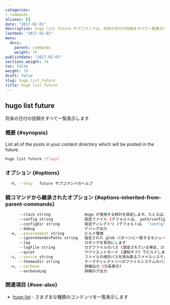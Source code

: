 ```yaml
---
categories:
- commands
aliases: []
date: "2017-02-01"
description: hugo list future サブコマンドは、将来の日付の投稿をすべて一覧表示します。
lastmod: "2017-02-01"
menu:
  docs:
    parent: commands
    weight: 74
publishdate: "2017-02-01"
sections_weight: 74
toc: false
weight: 74
draft: false
slug: hugo_list_future
title: hugo list future
---
```

## hugo list future

将来の日付の投稿をすべて一覧表示します

### 概要 {#synopsis}

List all of the posts in your content directory which will be posted in the future.

```bash
hugo list future [flags]
```

### オプション {#options}

```bash
  -h, --help   future サブコマンドのヘルプ
```

### 親コマンドから継承されたオプション {#options-inherited-from-parent-commands}

```bash
      --clock string               Hugo が使用する時計を設定します。たとえば、 --clock 2021-11-06T22:30:00.00+09:00
      --config string              設定ファイル (デフォルトは、 path/config.yaml|json|toml)
      --configDir string           設定ディレクトリ (デフォルトは、 "config")
      --debug                      デバッグ出力
  -e, --environment string         ビルド環境
      --ignoreVendorPaths string   指定された glob パターンに一致するモジュールパスの _vendor を無視します
      --log                        ロギングを有効にします
      --logFile string             ログファイルのパス (設定されている場合、ログが自動的に有効になります)
      --quiet                      クワイエットモード (通知オフ) でビルドします
  -s, --source string              ファイルの相対パスを読み取るファイルシステムのパス
      --themesDir string           テーマディレクトリへのファイルシステムのパス
  -v, --verbose                    詳細出力 (冗長表示)
      --verboseLog                 詳細ログ出力
```

### 関連項目 {#see-also}

* [hugo list](/commands/hugo_list/)	 - さまざまな種類のコンテンツを一覧表示します

